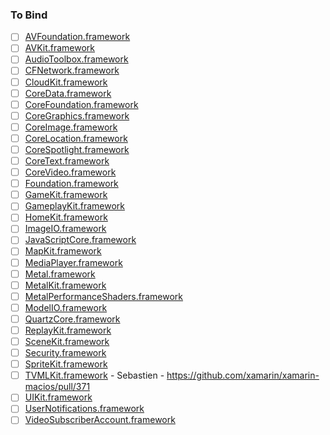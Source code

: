 ### To Bind
- [ ] [AVFoundation.framework](https://github.com/xamarin/xamarin-macios/wiki/AVFoundation-tvOS-Beta2)
- [ ] [AVKit.framework](https://github.com/xamarin/xamarin-macios/wiki/AVKit-tvOS-Beta2)
- [ ] [AudioToolbox.framework](https://github.com/xamarin/xamarin-macios/wiki/AudioToolbox-tvOS-Beta2)
- [ ] [CFNetwork.framework](https://github.com/xamarin/xamarin-macios/wiki/CFNetwork-tvOS-Beta2)
- [ ] [CloudKit.framework](https://github.com/xamarin/xamarin-macios/wiki/CloudKit-tvOS-Beta2)
- [ ] [CoreData.framework](https://github.com/xamarin/xamarin-macios/wiki/CoreData-tvOS-Beta2)
- [ ] [CoreFoundation.framework](https://github.com/xamarin/xamarin-macios/wiki/CoreFoundation-tvOS-Beta2)
- [ ] [CoreGraphics.framework](https://github.com/xamarin/xamarin-macios/wiki/CoreGraphics-tvOS-Beta2)
- [ ] [CoreImage.framework](https://github.com/xamarin/xamarin-macios/wiki/CoreImage-tvOS-Beta2)
- [ ] [CoreLocation.framework](https://github.com/xamarin/xamarin-macios/wiki/CoreLocation-tvOS-Beta2)
- [ ] [CoreSpotlight.framework](https://github.com/xamarin/xamarin-macios/wiki/CoreSpotlight-tvOS-Beta2)
- [ ] [CoreText.framework](https://github.com/xamarin/xamarin-macios/wiki/CoreText-tvOS-Beta2)
- [ ] [CoreVideo.framework](https://github.com/xamarin/xamarin-macios/wiki/CoreVideo-tvOS-Beta2)
- [ ] [Foundation.framework](https://github.com/xamarin/xamarin-macios/wiki/Foundation-tvOS-Beta2)
- [ ] [GameKit.framework](https://github.com/xamarin/xamarin-macios/wiki/GameKit-tvOS-Beta2)
- [ ] [GameplayKit.framework](https://github.com/xamarin/xamarin-macios/wiki/GameplayKit-tvOS-Beta2)
- [ ] [HomeKit.framework](https://github.com/xamarin/xamarin-macios/wiki/HomeKit-tvOS-Beta2)
- [ ] [ImageIO.framework](https://github.com/xamarin/xamarin-macios/wiki/ImageIO-tvOS-Beta2)
- [ ] [JavaScriptCore.framework](https://github.com/xamarin/xamarin-macios/wiki/JavaScriptCore-tvOS-Beta2)
- [ ] [MapKit.framework](https://github.com/xamarin/xamarin-macios/wiki/MapKit-tvOS-Beta2)
- [ ] [MediaPlayer.framework](https://github.com/xamarin/xamarin-macios/wiki/MediaPlayer-tvOS-Beta2)
- [ ] [Metal.framework](https://github.com/xamarin/xamarin-macios/wiki/Metal-tvOS-Beta2)
- [ ] [MetalKit.framework](https://github.com/xamarin/xamarin-macios/wiki/MetalKit-tvOS-Beta2)
- [ ] [MetalPerformanceShaders.framework](https://github.com/xamarin/xamarin-macios/wiki/MetalPerformanceShaders-tvOS-Beta2)
- [ ] [ModelIO.framework](https://github.com/xamarin/xamarin-macios/wiki/ModelIO-tvOS-Beta2)
- [ ] [QuartzCore.framework](https://github.com/xamarin/xamarin-macios/wiki/QuartzCore-tvOS-Beta2)
- [ ] [ReplayKit.framework](https://github.com/xamarin/xamarin-macios/wiki/ReplayKit-tvOS-Beta2)
- [ ] [SceneKit.framework](https://github.com/xamarin/xamarin-macios/wiki/SceneKit-tvOS-Beta2)
- [ ] [Security.framework](https://github.com/xamarin/xamarin-macios/wiki/Security-tvOS-Beta2)
- [ ] [SpriteKit.framework](https://github.com/xamarin/xamarin-macios/wiki/SpriteKit-tvOS-Beta2)
- [ ] [TVMLKit.framework](https://github.com/xamarin/xamarin-macios/wiki/TVMLKit-tvOS-Beta2) - Sebastien - https://github.com/xamarin/xamarin-macios/pull/371
- [ ] [UIKit.framework](https://github.com/xamarin/xamarin-macios/wiki/UIKit-tvOS-Beta2)
- [ ] [UserNotifications.framework](https://github.com/xamarin/xamarin-macios/wiki/UserNotifications-tvOS-Beta2)
- [ ] [VideoSubscriberAccount.framework](https://github.com/xamarin/xamarin-macios/wiki/VideoSubscriberAccount-tvOS-Beta2)
